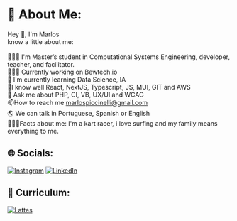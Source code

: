 # 💫 About Me:
Hey 👋, I'm Marlos<br>know a little about me:<br><br> 👨🏽‍🎓 I'm Master’s student in Computational Systems Engineering, developer, teacher, and facilitator.<br>👨🏽‍💻 Currently working on Bewtech.io<br>🌱 I'm currently learning Data Science, IA <br>🌳I know well React, NextJS, Typescript, JS, MUI, GIT and AWS <br>💬 Ask me about PHP, CI, VB, UX/UI and WCAG<br>📫How to reach me marlospiccinelli@gmail.com<br>🌎 We can talk in Portuguese, Spanish or English <br>🕵🏽‍♂️Facts about me: I'm a kart racer, i love surfing and my family means everything to me.


## 🌐 Socials:
[![Instagram](https://img.shields.io/badge/Instagram-%23E4405F.svg?logo=Instagram&logoColor=white)](https://instagram.com/mpiccinelli) [![LinkedIn](https://img.shields.io/badge/LinkedIn-%230077B5.svg?logo=linkedin&logoColor=white)](https://linkedin.com/in/mpiccinelli) 

## 🪪 Curriculum:
[![Lattes](https://img.shields.io/badge/CNPQ-Lattes-blue)](https://lattes.cnpq.br/5006847192176415) 
